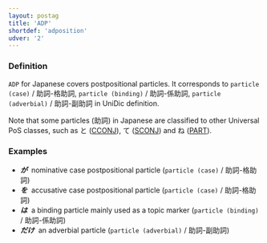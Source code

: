 ```yaml
---
layout: postag
title: 'ADP'
shortdef: 'adposition'
udver: '2'
---
```


### Definition

`ADP` for Japanese covers postpositional particles.  It corresponds to 
`particle (case)` / 助詞-格助詞, `particle (binding)` / 助詞-係助詞, `particle (adverbial)` / 助詞-副助詞
in UniDic definition.

Note that some particles (助詞) in Japanese are classified to other Universal PoS classes, such as と ([CCONJ]()), て ([SCONJ]()) and ね ([PART]()).

### Examples

- _<b>が</b>&nbsp;_ nominative case postpositional particle (`particle (case)` / 助詞-格助詞)
- _<b>を</b>&nbsp;_ accusative case postpositional particle (`particle (case)` / 助詞-格助詞)
- _<b>は</b>&nbsp;_ a binding particle mainly used as a topic marker (`particle (binding)` / 助詞-係助詞)
- _<b>だけ</b>&nbsp;_ an adverbial particle (`particle (adverbial)` / 助詞-副助詞)
<!-- Interlanguage links updated St lis 3 20:58:07 CET 2021 -->
